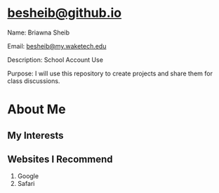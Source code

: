 # besheib@github.io

Name: Briawna Sheib

Email: besheib@my.waketech.edu

Description: School Account Use

Purpose: I will use this repository to create projects and share them for class discussions.


# About Me 

## My Interests

## Websites I Recommend

1. Google 
2. Safari 
